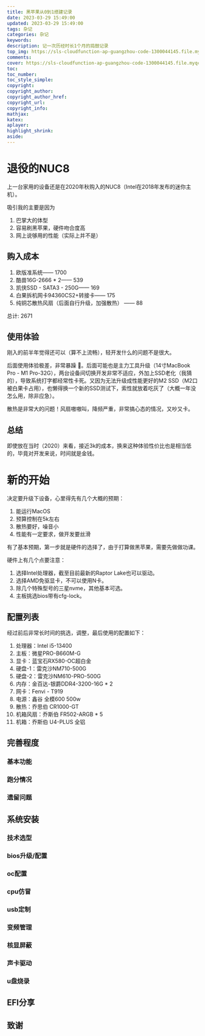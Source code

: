 ```yaml
---
title: 黑苹果从0到1搭建记录
date: 2023-03-29 15:49:00
updated: 2023-03-29 15:49:00
tags: 杂记
categories: 杂记
keywords:
description: 记一次历经时长1个月的捣鼓记录
top_img: https://sls-cloudfunction-ap-guangzhou-code-1300044145.file.myqcloud.com/upload/202303291717518.png
comments:
cover: https://sls-cloudfunction-ap-guangzhou-code-1300044145.file.myqcloud.com/upload/202303291717518.png
toc:
toc_number:
toc_style_simple:
copyright:
copyright_author:
copyright_author_href:
copyright_url:
copyright_info:
mathjax:
katex:
aplayer:
highlight_shrink:
aside:
---
```


# 退役的NUC8 

上一台家用的设备还是在2020年秋购入的NUC8（Intel在2018年发布的迷你主机）。

吸引我的主要是因为

1. 巴掌大的体型
2. 容易刷黑苹果，硬件吻合度高
3. 网上说够用的性能（实际上并不是）

## 购入成本

1. 欧版准系统—— 1700
2. 酷兽16G-2666 * 2—— 539
3. 凯侠SSD - SATA3 - 250G—— 169
4. 白果拆机网卡94360CS2+转接卡—— 175
5. 纯铜芯散热风扇（后面自行升级，加强散热） —— 88

总计: 2671

## 使用体验

刚入的前半年觉得还可以（算不上流畅），轻开发什么的问题不是很大。

后面使用体验极差，非常暴躁 💢。后面可能也是主力工具升级（14寸MacBook Pro - M1 Pro-32G），两台设备间切换开发非常不适应，外加上SSD老化（我猜的），导致系统打字都经常性卡死。又因为无法升级成性能更好的M2 SSD（M2口被白果卡占用），也懒得换一个新的SSD测试下，索性就放着吃灰了（大概一年没怎么用，除非应急）。

散热是非常大的问题！风扇嗷嗷叫，降频严重，非常搞心态的情况，又吵又卡。

## 总结

即使放在当时（2020）来看，接近3k的成本，换来这种体验性价比也是相当低的，毕竟对开发来说，时间就是金钱。



# 新的开始

决定要升级下设备，心里得先有几个大概的预期：

1. 能运行MacOS
2. 预算控制在5k左右
3. 散热要好，噪音小
4. 性能有一定要求，做开发要丝滑

有了基本预期，第一步就是硬件的选择了，由于打算做黑苹果，需要先做做功课。

硬件上有几个点要注意：

1. 选择Intel处理器，截至目前最新的Raptor Lake也可以驱动。
2. 选择AMD免驱显卡，不可以使用N卡。
3. 除几个特殊型号的三星nvme，其他基本可选。
4. 主板挑选bios带有cfg-lock。

## 配置列表

经过前后非常长时间的挑选，调整，最后使用的配置如下：

1. 处理器：Intel i5-13400
2. 主板：微星PRO-B660M-G 
3. 显卡：蓝宝石RX580-OC超白金
4. 硬盘-1：雷克沙NM710-500G
5. 硬盘-2：雷克沙NM610-PRO-500G
6. 内存：金百达-银爵DDR4-3200-16G * 2 
7. 网卡：Fenvi - T919 
8. 电源：鑫谷 全模600 500w
9. 散热：乔思伯 CR1000-GT
10. 机箱风扇：乔斯伯 FR502-ARGB * 5
11. 机箱：乔斯伯 U4-PLUS 全铝

## 完善程度

### 基本功能

### 跑分情况

### 遗留问题

## 系统安装

###  技术选型

### bios升级/配置

### oc配置

### cpu仿冒

### usb定制

### 变频管理

### 核显屏蔽

### 声卡驱动

### u盘烧录

## EFI分享

## 致谢